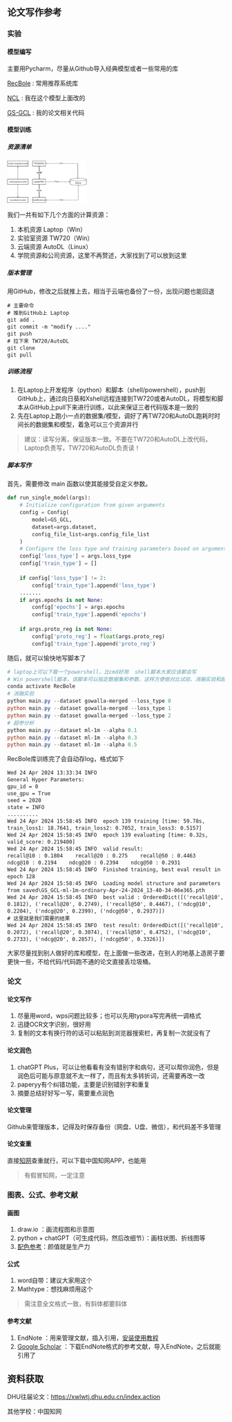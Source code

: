 ## 论文写作参考

### 实验

#### 模型编写

主要用Pycharm，尽量从Github导入经典模型或者一些常用的库

[RecBole](https://recbole.io/) : 常用推荐系统库

[NCL](https://github.com/RUCAIBox/NCL) : 我在这个模型上面改的

[GS-GCL](https://github.com/big-maomi/GS-GCL) :  我的论文相关代码

#### 模型训练

##### 资源清单

<img src="GradThesisGuide.assets/资源.png" style="zoom:18%;" />

我们一共有如下几个方面的计算资源：

1. 本机资源  Laptop（Win）
2. 实验室资源  TW720（Win）
3. 云端资源  AutoDL（Linux）
4. 学院资源和公司资源，这里不再赘述，大家找到了可以放到这里

##### 版本管理

用GitHub，修改之后就推上去，相当于云端也备份了一份，出现问题也能回退

```shell
# 主要命令
# 推到GitHub上 Laptop
git add .
git commit -m "modify ...."
git push
# 拉下来 TW720/AutoDL
git clone
git pull
```

##### 训练流程

1. 在Laptop上开发程序（python）和脚本（shell/powershell），push到GitHub上，通过向日葵和Xshell远程连接到TW720或者AutoDL，将模型和脚本从GitHub上pull下来进行训练，以此来保证三者代码版本是一致的
2. 先在Laptop上跑小一点的数据集/模型，调好了再TW720和AutoDL跑耗时时间长的数据集和模型，着急可以三个资源并行

> 建议：读写分离，保证版本一致。不要在TW720和AutoDL上改代码，Laptop负责写，TW720和AutoDL负责读！

##### 脚本写作

首先，需要修改 main 函数以使其能接受自定义参数。

```python
def run_single_model(args):
    # Initialize configuration from given arguments
    config = Config(
        model=GS_GCL,
        dataset=args.dataset,
        config_file_list=args.config_file_list
    )
    # Configure the loss type and training parameters based on arguments
    config['loss_type'] = args.loss_type
    config['train_type'] = []

    if config['loss_type'] != 2:
        config['train_type'].append('loss_type')
    .......
    if args.epochs is not None:
        config['epochs'] = args.epochs
        config['train_type'].append('epochs')

    if args.proto_reg is not None:
        config['proto_reg'] = float(args.proto_reg)
        config['train_type'].append('proto_reg')

```

随后，就可以愉快地写脚本了

```powershell
# laptop上可以下载一个powershell，比cmd好用  shell脚本大家应该都会写
# Win powershell脚本，该脚本可以指定数据集和参数，这样方便做对比试验、消融实验和超参分析
conda activate RecBole
# 消融实验
python main.py --dataset gowalla-merged --loss_type 0
python main.py --dataset gowalla-merged --loss_type 1
python main.py --dataset gowalla-merged --loss_type 2
# 超参分析
python main.py --dataset ml-1m --alpha 0.1
python main.py --dataset ml-1m --alpha 0.3
python main.py --dataset ml-1m --alpha 0.5
```

RecBole库训练完了会自动存log，格式如下

```shell
Wed 24 Apr 2024 13:33:34 INFO  
General Hyper Parameters:
gpu_id = 0
use_gpu = True
seed = 2020
state = INFO
..........
Wed 24 Apr 2024 15:58:45 INFO  epoch 139 training [time: 59.78s, train_loss1: 18.7641, train_loss2: 0.7052, train_loss3: 0.5157]
Wed 24 Apr 2024 15:58:45 INFO  epoch 139 evaluating [time: 0.32s, valid_score: 0.219400]
Wed 24 Apr 2024 15:58:45 INFO  valid result: 
recall@10 : 0.1804    recall@20 : 0.275    recall@50 : 0.4463    ndcg@10 : 0.2194    ndcg@20 : 0.2394    ndcg@50 : 0.2931
Wed 24 Apr 2024 15:58:45 INFO  Finished training, best eval result in epoch 128
Wed 24 Apr 2024 15:58:45 INFO  Loading model structure and parameters from saved\GS_GCL-ml-1m-ordinary-Apr-24-2024_13-40-34-06e365.pth
Wed 24 Apr 2024 15:58:45 INFO  best valid : OrderedDict([('recall@10', 0.1812), ('recall@20', 0.2749), ('recall@50', 0.4467), ('ndcg@10', 0.2204), ('ndcg@20', 0.2399), ('ndcg@50', 0.2937)])
# 这里就是我们需要的结果
Wed 24 Apr 2024 15:58:45 INFO  test result: OrderedDict([('recall@10', 0.2072), ('recall@20', 0.3074), ('recall@50', 0.4752), ('ndcg@10', 0.2733), ('ndcg@20', 0.2857), ('ndcg@50', 0.3326)])
```

大家尽量找到别人做好的库和模型，在上面做一些改进，在别人的地基上造房子要更快一些，不给代码/代码跑不通的论文直接丢垃圾桶。

### 论文

#### 论文写作

1. 尽量用word，wps问题比较多；也可以先用typora写完再统一调格式
2. 迅捷OCR文字识别，很好用
3. 复制的文本有换行符的话可以粘贴到浏览器搜索栏，再复制一次就没有了

#### 论文润色

1. chatGPT Plus，可以让他看看有没有错别字和病句，还可以帮你润色，但是润色后可能与原意就不太一样了，而且有太多转折词，还需要再改一改
2. paperyy有个纠错功能，主要是识别错别字和重复
3. 摘要总结好好写一写，需要重点润色

#### 论文管理

Github来管理版本，记得及时保存备份（网盘、U盘、微信），和代码差不多管理

#### 论文查重

直接[知网](https://mp.weixin.qq.com/s/ODsoLRUeNzbFHDt503zuWw )查重就行，可以下载中国知网APP，也能用

> 有假冒知网，一定注意

### 图表、公式、参考文献

#### 画图

1. draw.io ：画流程图和示意图
2. python + chatGPT（可生成代码，然后改细节）：画柱状图、折线图等
3. [配色参考](https://zhuanlan.zhihu.com/p/621445823)：颜值就是生产力

#### 公式

1. word自带：建议大家用这个
2. Mathtype：想找麻烦用这个

> 需注意全文格式一致，有斜体都要斜体

#### 参考文献

1. EndNote ：用来管理文献，插入引用，[安装使用教程](https://www.bilibili.com/video/BV1eX4y1C7tZ?vd_source=3251be8fbb32afa16c31cf754d884c81 )
2. [Google Scholar](https://scholar.google.com/ ) ：下载EndNote格式的参考文献，导入EndNote，之后就能引用了

## 资料获取

DHU往届论文：https://xwlwtj.dhu.edu.cn/index.action

其他学校：中国知网





